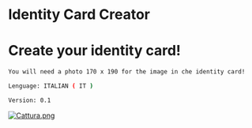 # Identity Card Creator

# Create your identity card!

```bash
You will need a photo 170 x 190 for the image in che identity card!
```

```bash
Lenguage: ITALIAN ( IT )
```

```bash
Version: 0.1
```

[![Cattura.png](https://i.postimg.cc/NFxxGmSz/Cattura.png)](https://postimg.cc/dZLC4kq2)
